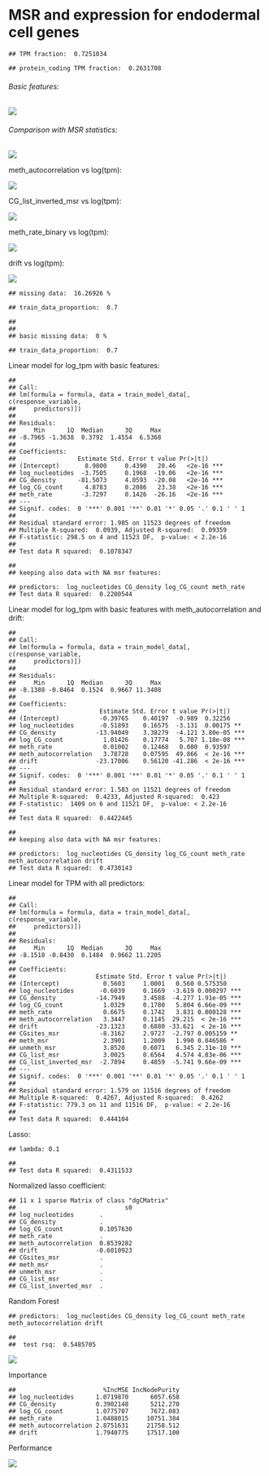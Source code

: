 MSR and expression for endodermal cell genes
================

    ## TPM fraction:  0.7251034

    ## protein_coding TPM fraction:  0.2631708

###### Basic features:

![](MSR_and_expression_genebodies_endodermal_cell_files/figure-markdown_github/unnamed-chunk-5-1.png)

###### Comparison with MSR statistics:

![](MSR_and_expression_genebodies_endodermal_cell_files/figure-markdown_github/unnamed-chunk-6-1.png)

meth\_autocorrelation vs log(tpm):

![](MSR_and_expression_genebodies_endodermal_cell_files/figure-markdown_github/unnamed-chunk-8-1.png)

CG\_list\_inverted\_msr vs log(tpm):

![](MSR_and_expression_genebodies_endodermal_cell_files/figure-markdown_github/unnamed-chunk-9-1.png)

meth\_rate\_binary vs log(tpm):

![](MSR_and_expression_genebodies_endodermal_cell_files/figure-markdown_github/unnamed-chunk-10-1.png)

drift vs log(tpm):

![](MSR_and_expression_genebodies_endodermal_cell_files/figure-markdown_github/unnamed-chunk-11-1.png)

    ## missing data:  16.26926 %

    ## train_data_proportion:  0.7

    ## 
    ## 
    ## basic missing data:  0 %

    ## train_data_proportion:  0.7

Linear model for log\_tpm with basic features:

    ## 
    ## Call:
    ## lm(formula = formula, data = train_model_data[, c(response_variable, 
    ##     predictors)])
    ## 
    ## Residuals:
    ##     Min      1Q  Median      3Q     Max 
    ## -8.7965 -1.3638  0.3792  1.4554  6.5368 
    ## 
    ## Coefficients:
    ##                 Estimate Std. Error t value Pr(>|t|)    
    ## (Intercept)       8.9800     0.4390   20.46   <2e-16 ***
    ## log_nucleotides  -3.7505     0.1968  -19.06   <2e-16 ***
    ## CG_density      -81.5073     4.0593  -20.08   <2e-16 ***
    ## log_CG_count      4.8783     0.2086   23.38   <2e-16 ***
    ## meth_rate        -3.7297     0.1426  -26.16   <2e-16 ***
    ## ---
    ## Signif. codes:  0 '***' 0.001 '**' 0.01 '*' 0.05 '.' 0.1 ' ' 1
    ## 
    ## Residual standard error: 1.985 on 11523 degrees of freedom
    ## Multiple R-squared:  0.0939, Adjusted R-squared:  0.09359 
    ## F-statistic: 298.5 on 4 and 11523 DF,  p-value: < 2.2e-16
    ## 
    ## Test data R squared:  0.1078347

    ## 
    ## keeping also data with NA msr features:

    ## predictors:  log_nucleotides CG_density log_CG_count meth_rate 
    ## Test data R squared:  0.2200544

Linear model for log\_tpm with basic features with meth\_autocorrelation and drift:

    ## 
    ## Call:
    ## lm(formula = formula, data = train_model_data[, c(response_variable, 
    ##     predictors)])
    ## 
    ## Residuals:
    ##     Min      1Q  Median      3Q     Max 
    ## -8.1388 -0.8464  0.1524  0.9667 11.3408 
    ## 
    ## Coefficients:
    ##                       Estimate Std. Error t value Pr(>|t|)    
    ## (Intercept)           -0.39765    0.40197  -0.989  0.32256    
    ## log_nucleotides       -0.51893    0.16575  -3.131  0.00175 ** 
    ## CG_density           -13.94049    3.38279  -4.121 3.80e-05 ***
    ## log_CG_count           1.01426    0.17774   5.707 1.18e-08 ***
    ## meth_rate              0.01002    0.12468   0.080  0.93597    
    ## meth_autocorrelation   3.78728    0.07595  49.866  < 2e-16 ***
    ## drift                -23.17006    0.56120 -41.286  < 2e-16 ***
    ## ---
    ## Signif. codes:  0 '***' 0.001 '**' 0.01 '*' 0.05 '.' 0.1 ' ' 1
    ## 
    ## Residual standard error: 1.583 on 11521 degrees of freedom
    ## Multiple R-squared:  0.4233, Adjusted R-squared:  0.423 
    ## F-statistic:  1409 on 6 and 11521 DF,  p-value: < 2.2e-16
    ## 
    ## Test data R squared:  0.4422445

    ## 
    ## keeping also data with NA msr features:

    ## predictors:  log_nucleotides CG_density log_CG_count meth_rate meth_autocorrelation drift 
    ## Test data R squared:  0.4730143

Linear model for TPM with all predictors:

    ## 
    ## Call:
    ## lm(formula = formula, data = train_model_data[, c(response_variable, 
    ##     predictors)])
    ## 
    ## Residuals:
    ##     Min      1Q  Median      3Q     Max 
    ## -8.1518 -0.8430  0.1484  0.9662 11.2205 
    ## 
    ## Coefficients:
    ##                      Estimate Std. Error t value Pr(>|t|)    
    ## (Intercept)            0.5603     1.0001   0.560 0.575350    
    ## log_nucleotides       -0.6039     0.1669  -3.619 0.000297 ***
    ## CG_density           -14.7949     3.4588  -4.277 1.91e-05 ***
    ## log_CG_count           1.0329     0.1780   5.804 6.66e-09 ***
    ## meth_rate              0.6675     0.1742   3.831 0.000128 ***
    ## meth_autocorrelation   3.3447     0.1145  29.215  < 2e-16 ***
    ## drift                -23.1323     0.6880 -33.621  < 2e-16 ***
    ## CGsites_msr           -8.3162     2.9727  -2.797 0.005159 ** 
    ## meth_msr               2.3901     1.2009   1.990 0.046586 *  
    ## unmeth_msr             3.8520     0.6071   6.345 2.31e-10 ***
    ## CG_list_msr            3.0025     0.6564   4.574 4.83e-06 ***
    ## CG_list_inverted_msr  -2.7894     0.4859  -5.741 9.66e-09 ***
    ## ---
    ## Signif. codes:  0 '***' 0.001 '**' 0.01 '*' 0.05 '.' 0.1 ' ' 1
    ## 
    ## Residual standard error: 1.579 on 11516 degrees of freedom
    ## Multiple R-squared:  0.4267, Adjusted R-squared:  0.4262 
    ## F-statistic: 779.3 on 11 and 11516 DF,  p-value: < 2.2e-16
    ## 
    ## Test data R squared:  0.444104

Lasso:

    ## lambda: 0.1

    ## 
    ## Test data R squared:  0.4311533

Normalized lasso coefficient:

    ## 11 x 1 sparse Matrix of class "dgCMatrix"
    ##                              s0
    ## log_nucleotides       .        
    ## CG_density            .        
    ## log_CG_count          0.1057630
    ## meth_rate             .        
    ## meth_autocorrelation  0.8539282
    ## drift                -0.6010923
    ## CGsites_msr           .        
    ## meth_msr              .        
    ## unmeth_msr            .        
    ## CG_list_msr           .        
    ## CG_list_inverted_msr  .

Random Forest

    ## predictors:  log_nucleotides CG_density log_CG_count meth_rate meth_autocorrelation drift

    ## 
    ##  test rsq:  0.5485705

![](MSR_and_expression_genebodies_endodermal_cell_files/figure-markdown_github/unnamed-chunk-20-1.png)

Importance

    ##                        %IncMSE IncNodePurity
    ## log_nucleotides      1.0719870      6057.658
    ## CG_density           0.3902148      5212.270
    ## log_CG_count         1.0775707      7672.083
    ## meth_rate            1.0488015     10751.384
    ## meth_autocorrelation 2.8751631     21758.512
    ## drift                1.7940775     17517.100

Performance

![](MSR_and_expression_genebodies_endodermal_cell_files/figure-markdown_github/unnamed-chunk-22-1.png)

